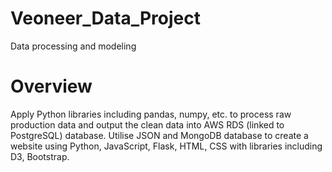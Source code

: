 # Veoneer_Data_Project
Data processing and modeling
# Overview
Apply Python libraries including pandas, numpy, etc. to process raw production data and output the clean data into AWS RDS (linked to PostgreSQL) database. Utilise JSON and MongoDB database to create a website using Python, JavaScript, Flask, HTML, CSS with libraries including D3, Bootstrap.
